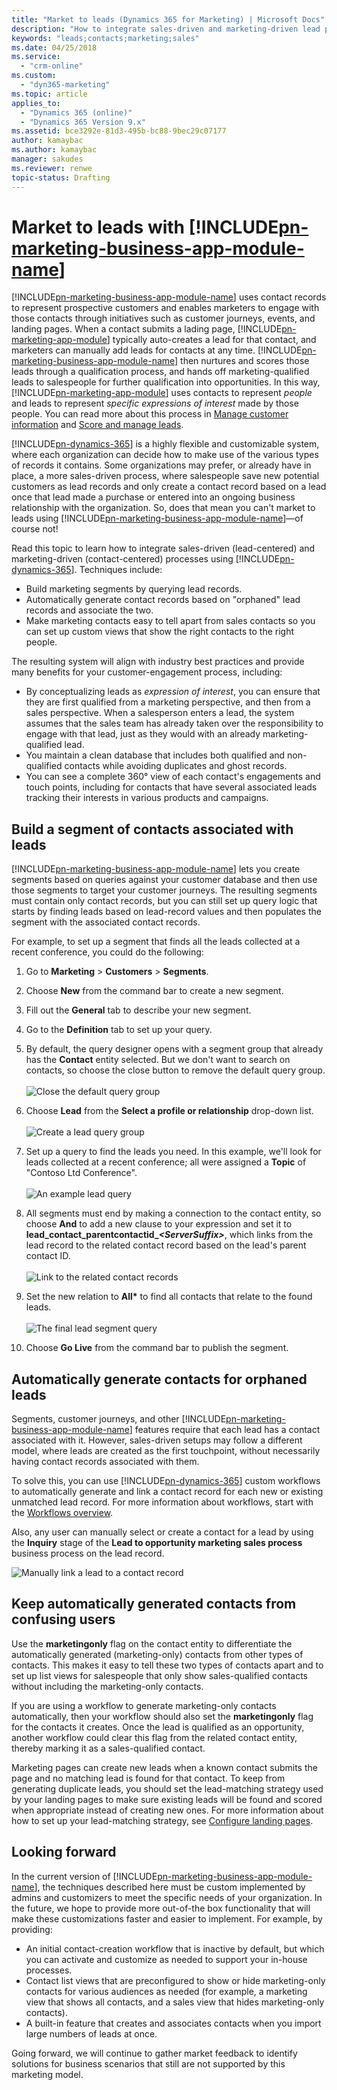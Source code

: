 ```yaml
---
title: "Market to leads (Dynamics 365 for Marketing) | Microsoft Docs"
description: "How to integrate sales-driven and marketing-driven lead processes in Dynamics 365 for Marketing"
keywords: "leads;contacts;marketing;sales"
ms.date: 04/25/2018
ms.service:
  - "crm-online"
ms.custom:
  - "dyn365-marketing"
ms.topic: article
applies_to:
  - "Dynamics 365 (online)"
  - "Dynamics 365 Version 9.x"
ms.assetid: bce3292e-81d3-495b-bc88-9bec29c07177
author: kamaybac
ms.author: kamaybac
manager: sakudes
ms.reviewer: renwe
topic-status: Drafting
---
```


# Market to leads with [!INCLUDE[pn-marketing-business-app-module-name](../includes/pn-marketing-business-app-module-name.md)]

[!INCLUDE[pn-marketing-business-app-module-name](../includes/pn-marketing-business-app-module-name.md)] uses contact records to represent prospective customers and enables marketers to engage with those contacts through initiatives such as customer journeys, events, and landing pages. When a contact submits a lading page, [!INCLUDE[pn-marketing-app-module](../includes/pn-marketing-app-module.md)] typically auto-creates a lead for that contact, and marketers can manually add leads for contacts at any time. [!INCLUDE[pn-marketing-business-app-module-name](../includes/pn-marketing-business-app-module-name.md)] then nurtures and scores those leads through a qualification process, and hands off marketing-qualified leads to salespeople for further qualification into opportunities. In this way, [!INCLUDE[pn-marketing-app-module](../includes/pn-marketing-app-module.md)] uses contacts to represent *people* and leads to represent *specific expressions of interest* made by those people. You can read more about this process in [Manage customer information](manage-customer-information.md) and [Score and manage leads](score-manage-leads.md).

[!INCLUDE[pn-dynamics-365](../includes/pn-dynamics-365.md)] is a highly flexible and customizable system, where each organization can decide how to make use of the various types of records it contains. Some organizations may prefer, or already have in place, a more sales-driven process, where salespeople save new potential customers as lead records and only create a contact record based on a lead once that lead made a purchase or entered into an ongoing business relationship with the organization. So, does that mean you can't market to leads using [!INCLUDE[pn-marketing-business-app-module-name](../includes/pn-marketing-business-app-module-name.md)]&mdash;of course not!

Read this topic to learn how to integrate sales-driven (lead-centered) and marketing-driven (contact-centered) processes using [!INCLUDE[pn-dynamics-365](../includes/pn-dynamics-365.md)]. Techniques include:

- Build marketing segments by querying lead records.
- Automatically generate contact records based on "orphaned" lead records and associate the two.
- Make marketing contacts easy to tell apart from sales contacts so you can set up custom views that show the right contacts to the right people.

The resulting system will align with industry best practices and provide many benefits for your customer-engagement process, including:

- By conceptualizing leads as _expression of interest_, you can ensure that they are first qualified from a marketing perspective, and then from a sales perspective. When a salesperson enters a lead, the system assumes that the sales team has already taken over the responsibility to engage with that lead, just as they would with an already marketing-qualified lead.
- You maintain a clean database that includes both qualified and non-qualified contacts while avoiding duplicates and ghost records.
- You can see a complete 360° view of each contact's engagements and touch points, including for contacts that have several associated leads tracking their interests in various products and campaigns.

## Build a segment of contacts associated with leads

[!INCLUDE[pn-marketing-business-app-module-name](../includes/pn-marketing-business-app-module-name.md)] lets you create segments based on queries against your customer database and then use those segments to target your customer journeys. The resulting segments must contain only contact records, but you can still set up query logic that starts by finding leads based on lead-record values and then populates the segment with the associated contact records.

For example, to set up a segment that finds all the leads collected at a recent conference, you could do the following:

1. Go to **Marketing** > **Customers** > **Segments**.

2. Choose **New** from the command bar to create a new segment.

3. Fill out the **General** tab to describe your new segment.

4. Go to the **Definition** tab to set up your query.

5. By default, the query designer opens with a segment group that already has the **Contact** entity selected. But we don't want to search on contacts, so choose the close button to remove the default query group.  
    <br/>
    ![Close the default query group](media/leads-segment-close-group.png "Close the default query group")

6. Choose **Lead** from the **Select a profile or relationship** drop-down list.  
    <br/>
    ![Create a lead query group](media/leads-segment-lead-group.png "Create a lead query group")

7. Set up a query to find the leads you need. In this example, we'll look for leads collected at a recent conference; all were assigned a **Topic** of "Contoso Ltd Conference".  
    <br/>
    ![An example lead query](media/leads-segment-lead-clause.png "An example lead query")

8. All segments must end by making a connection to the contact entity, so choose **And** to add a new clause to your expression and set it to **lead\_contact\_parentcontactid\__&lt;ServerSuffix&gt;_**, which links from the lead record to the related contact record based on the lead's parent contact ID.  
    <br/>
    ![Link to the related contact records](media/leads-segment-lead-relation.png "Link to the related contact records")

9. Set the new relation to **All&ast;** to find all contacts that relate to the found leads.  
    <br/>
    ![The final lead segment query](media/leads-segment-lead-final.png "The final lead segment query")

10. Choose **Go Live** from the command bar to publish the segment.

## Automatically generate contacts for orphaned leads

Segments, customer journeys, and other [!INCLUDE[pn-marketing-business-app-module-name](../includes/pn-marketing-business-app-module-name.md)] features require that each lead has a contact associated with it. However, sales-driven setups may follow a different model, where leads are created as the first touchpoint, without necessarily having contact records associated with them.

To solve this, you can use [!INCLUDE[pn-dynamics-365](../includes/pn-dynamics-365.md)] custom workflows to automatically generate and link a contact record for each new or existing unmatched lead record. For more information about workflows, start with the [Workflows overview](../customize/workflow-processes.md).

Also, any user can manually select or create a contact for a lead by using the **Inquiry** stage of the **Lead to opportunity marketing sales process** business process on the lead record.

![Manually link a lead to a contact record](media/leads-related-contact.png "Manually link a lead to a contact record")

## Keep automatically generated contacts from confusing users

Use the **marketingonly** flag on the contact entity to differentiate the automatically generated (marketing-only) contacts from other types of contacts. This makes it easy to tell these two types of contacts apart and to set up list views for salespeople that only show sales-qualified contacts without including the marketing-only contacts.

If you are using a workflow to generate marketing-only contacts automatically, then your workflow should also set the **marketingonly** flag for the contacts it creates. Once the lead is qualified as an opportunity, another workflow could clear this flag from the related contact entity, thereby marking it as a sales-qualified contact.

Marketing pages can create new leads when a known contact submits the page and no matching lead is found for that contact. To keep from generating duplicate leads, you should set the lead-matching strategy used by your landing pages to make sure existing leads will be found and scored when appropriate instead of creating new ones. For more information about how to set up your lead-matching strategy, see [Configure landing pages](marketing-settings.md#configure-landing-pages).

## Looking forward

In the current version of [!INCLUDE[pn-marketing-business-app-module-name](../includes/pn-marketing-business-app-module-name.md)], the techniques described here must be custom implemented by admins and customizers to meet the specific needs of your organization. In the future, we hope to provide more out-of-the box functionality that will make these customizations faster and easier to implement. For example, by providing:

- An initial contact-creation workflow that is inactive by default, but which you can activate and customize as needed to support your in-house processes.
- Contact list views that are preconfigured to show or hide marketing-only contacts for various audiences as needed (for example, a marketing view that shows all contacts, and a sales view that hides marketing-only contacts).
- A built-in feature that creates and associates contacts when you import large numbers of leads at once.

Going forward, we will continue to gather market feedback to identify solutions for business scenarios that still are not supported by this marketing model.
